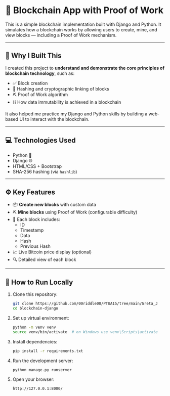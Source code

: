 # 🔗 Blockchain App with Proof of Work

This is a simple blockchain implementation built with Django and Python. It simulates how a blockchain works by allowing users to create, mine, and view blocks — including a Proof of Work mechanism.

---

## 🧠 Why I Built This

I created this project to **understand and demonstrate the core principles of blockchain technology**, such as:

- ✅ Block creation
- 🔐 Hashing and cryptographic linking of blocks
- ⛏️ Proof of Work algorithm
- ⛓️ How data immutability is achieved in a blockchain

It also helped me practice my Django and Python skills by building a web-based UI to interact with the blockchain.

---

## 💻 Technologies Used

- Python 🐍
- Django 🌐
- HTML/CSS + Bootstrap
- SHA-256 hashing (via `hashlib`)

---

## ⚙️ Key Features

- 📦 **Create new blocks** with custom data  
- ⛏️ **Mine blocks** using Proof of Work (configurable difficulty)
- 🔗 Each block includes:
  - ID
  - Timestamp
  - Data
  - Hash
  - Previous Hash
- 📈 Live Bitcoin price display (optional)
- 🔍 Detailed view of each block

---

## 🔧 How to Run Locally

1. Clone this repository:
   ```bash
   git clone https://github.com/00riddle00/PTUA15/tree/main/Greta_J
   cd blockchain-django

2. Set up virtual environment:
    ```bash
    python -m venv venv
    source venv/bin/activate  # on Windows use venv\Scripts\activate

3. Install dependencies:
    ```bash
    pip install -r requirements.txt

4. Run the development server:
    ```bash
    python manage.py runserver
   
5. Open your browser:
    ```bash
    http://127.0.0.1:8000/
